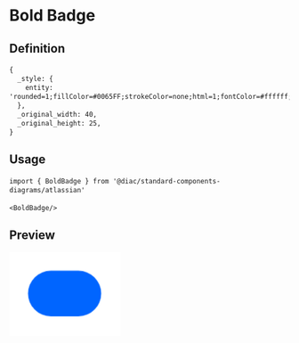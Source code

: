 # Bold Badge

## Definition

```
{
  _style: { 
    entity: 'rounded=1;fillColor=#0065FF;strokeColor=none;html=1;fontColor=#ffffff;align=center;verticalAlign=middle;whiteSpace=wrap;fontSize=18;fontStyle=1;arcSize=50;sketch=0;',
  },
  _original_width: 40,
  _original_height: 25,
}
```

## Usage

```
import { BoldBadge } from '@diac/standard-components-diagrams/atlassian'

<BoldBadge/>
```

## Preview

<img src="./bold-badge.png" width="200"/>
